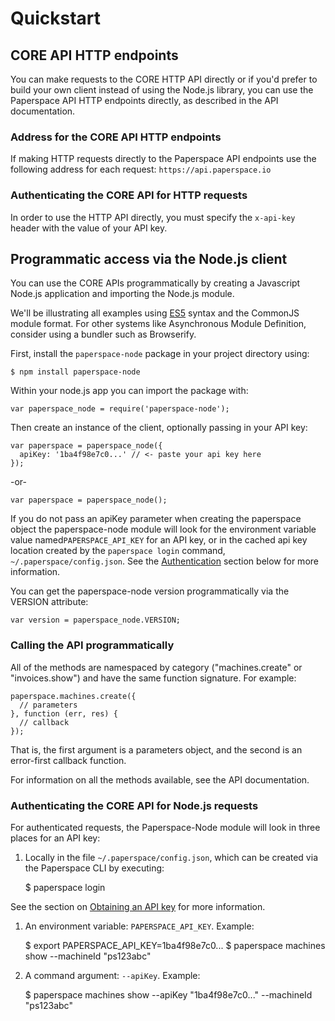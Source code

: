 # Quickstart

## CORE API HTTP endpoints <a id="paperspace-api-http-endpoints"></a>

You can make requests to the CORE HTTP API directly or if you'd prefer to build your own client instead of using the Node.js library, you can use the Paperspace API HTTP endpoints directly, as described in the API documentation.

### Address for the CORE API HTTP endpoints <a id="address-for-the-paperspace-api-http-endpoints"></a>

If making HTTP requests directly to the Paperspace API endpoints use the following address for each request: `https://api.paperspace.io`

### Authenticating the CORE API for HTTP requests

In order to use the HTTP API directly, you must specify the `x-api-key` header with the value of your API key.

## Programmatic access via the Node.js client

You can use the CORE APIs programmatically by creating a Javascript Node.js application and importing the Node.js module.

We'll be illustrating all examples using [ES5](http://speakingjs.com/es5/ch01.html) syntax and the CommonJS module format. For other systems like Asynchronous Module Definition, consider using a bundler such as Browserify.

First, install the `paperspace-node` package in your project directory using:

```text
$ npm install paperspace-node
```

Within your node.js app you can import the package with:

```text
var paperspace_node = require('paperspace-node');
```

Then create an instance of the client, optionally passing in your API key:

```text
var paperspace = paperspace_node({
  apiKey: '1ba4f98e7c0...' // <- paste your api key here
});
```

-or-

```text
var paperspace = paperspace_node();
```

If you do not pass an apiKey parameter when creating the paperspace object the paperspace-node module will look for the environment variable value named`PAPERSPACE_API_KEY` for an API key, or in the cached api key location created by the `paperspace login` command, `~/.paperspace/config.json`. See the [Authentication](quickstart.md#authentication) section below for more information.

You can get the paperspace-node version programmatically via the VERSION attribute:

```text
var version = paperspace_node.VERSION;
```

### Calling the API programmatically

All of the methods are namespaced by category \("machines.create" or "invoices.show"\) and have the same function signature. For example:

```text
paperspace.machines.create({
  // parameters
}, function (err, res) {
  // callback
});
```

That is, the first argument is a parameters object, and the second is an error-first callback function.

For information on all the methods available, see the API documentation.

### Authenticating the CORE API for Node.js requests <a id="authentication"></a>

For authenticated requests, the Paperspace-Node module will look in three places for an API key:

1. Locally in the file `~/.paperspace/config.json`, which can be created via the Paperspace CLI by executing:

   $ paperspace login

See the section on [Obtaining an API key](obtaining-an-api-key.md) for more information.

1. An environment variable: `PAPERSPACE_API_KEY`. Example:

   $ export PAPERSPACE\_API\_KEY=1ba4f98e7c0... $ paperspace machines show --machineId "ps123abc"

2. A command argument: `--apiKey`. Example:

   $ paperspace machines show --apiKey "1ba4f98e7c0..." --machineId "ps123abc"

